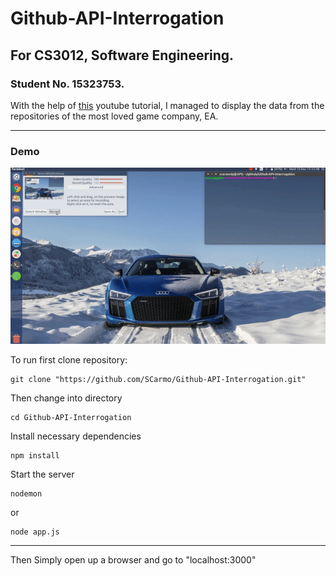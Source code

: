 # Github-API-Interrogation
## For CS3012, Software Engineering.
### Student No. 15323753.
With the help of [this][1] youtube tutorial, I managed to display the data from the repositories of the most loved game company, EA.

[1]: https://www.youtube.com/watch?v=w-7RQ46RgxU&list=PL4cUxeGkcC9gcy9lrvMJ75z9maRw4byYp

***
### Demo
![Alt text](Demo/demo.gif?raw=true "Demo")

To run first clone repository:
```
git clone "https://github.com/SCarmo/Github-API-Interrogation.git"
```

Then change into directory
```
cd Github-API-Interrogation
```

Install necessary dependencies
```
npm install
```

Start the server
```
nodemon
```
or
```
node app.js
```

***
Then Simply open up a browser and go to "localhost:3000"
